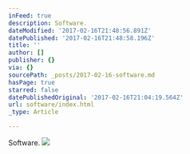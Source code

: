 ```yaml
---
inFeed: true
description: Software.
dateModified: '2017-02-16T21:48:56.891Z'
datePublished: '2017-02-16T21:48:58.196Z'
title: ''
author: []
publisher: {}
via: {}
sourcePath: _posts/2017-02-16-software.md
hasPage: true
starred: false
datePublishedOriginal: '2017-02-16T21:04:19.564Z'
url: software/index.html
_type: Article

---
```

Software.
![](https://the-grid-user-content.s3-us-west-2.amazonaws.com/9cc8f4fa-8328-4c62-90b5-9e110cbc7f90.png)